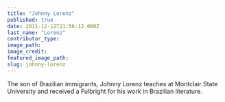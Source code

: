 ```yaml
---
title: "Johnny Lorenz"
published: true
date: 2011-12-12T21:56:12.000Z
last_name: "Lorenz"
contributor_type:
image_path:
image_credit:
featured_image_path:
slug: johnny-lorenz
---
```


The son of Brazilian immigrants, Johnny Lorenz teaches at Montclair State University and received a Fulbright for his work in Brazilian literature.

